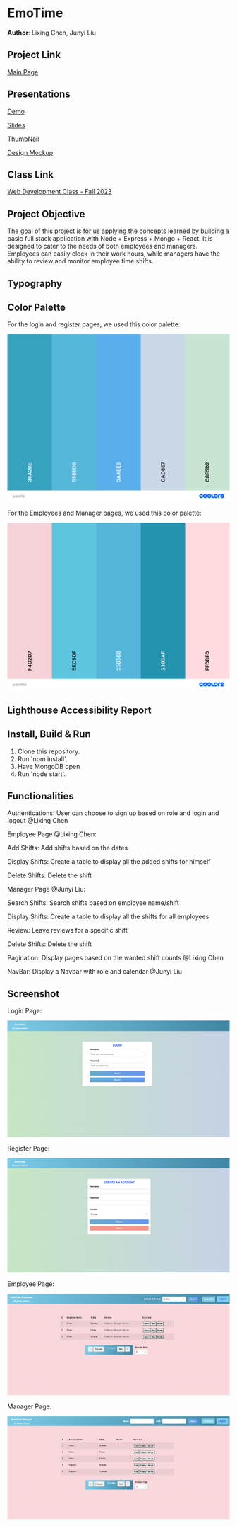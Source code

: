 # EmoTime

**Author**: Lixing Chen, Junyi Liu

## Project Link 

[Main Page](https://emotime.onrender.com/)

## Presentations

[Demo](https://www.youtube.com/watch?v=2cqpkaeSc_g)


[Slides](https://docs.google.com/presentation/d/1vkf4IBoE7-tFytDtSmMGyvcaLikKdy54aQKZRyVM_mc/edit#slide=id.g24cd280f8a6_0_0)


[ThumbNail](https://chrischenlixing.github.io/chrisWebP1/assets/img/project3Thumbnail.jpg)


[Design Mockup](https://docs.google.com/document/d/1QPio52yecLAAEOVclxlaKdpKix84D44by-qZ4-t5M30/edit)



## Class Link

[Web Development Class - Fall 2023](https://johnguerra.co/classes/webDevelopment_fall_2023/)

## Project Objective

The goal of this project is for us applying the concepts learned by building a basic full stack application with Node + Express + Mongo + React. It is designed to cater to the needs of both employees and managers. Employees can easily clock in their work hours, while managers have the ability to review and monitor employee time shifts.

## Typography

## Color Palette
For the login and register pages, we used this color palette:


<img alt="login and sign up color palette" src="./screenshots/palette.png">


For the Employees and Manager pages, we used this color palette:


<img alt="Employees and Manager page color palette" src="./screenshots/palettes.png">


## Lighthouse Accessibility Report


## Install, Build & Run

1. Clone this repository.
2. Run 'npm install'.
3. Have MongoDB open
4. Run 'node start'.


## Functionalities


Authentications: User can choose to sign up based on role and login and logout @Lixing Chen


Employee Page @Lixing Chen:


Add Shifts: Add shifts based on the dates


Display Shifts: Create a table to display all the added shifts for himself


Delete Shifts: Delete the shift




Manager Page @Junyi Liu:


Search Shifts: Search shifts based on employee name/shift


Display Shifts: Create a table to display all the shifts for all employees


Review: Leave reviews for a specific shift


Delete Shifts: Delete the shift


Pagination: Display pages based on the wanted shift counts @Lixing Chen


NavBar: Display a Navbar with role and calendar @Junyi Liu



## Screenshot
Login Page:

<img alt="login page screenshot" src="./screenshots/loginpage.png">


Register Page:


<img alt="register page screenshot" src="./screenshots/registerpage.png">


Employee Page:

<img alt="employee page screenshot" src="./screenshots/employeepage.png">


Manager Page:

<img alt="employee page screenshot" src="./screenshots/managerpage.png">



